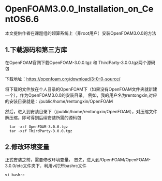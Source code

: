 # OpenFOAM3.0.0_Installation_on_CentOS6.6
本文提供作者在课题组的超算系统上（非root用户）安装OpenFOAM3.0.0的方法

## 1.下载源码和第三方库
在OpenFOAM官网下载OpenFOAM-3.0.0.tgz 和 ThirdParty-3.0.0.tgz两个源码包 

下载地址：https://openfoam.org/download/3-0-0-source/ 

将下载的文件放在个人目录的OpenFOAM下（如果没有OpenFOAM文件夹就新建一个），作为OpenFOAM3.0.0的安装目录。
例如，我的用户名为rentongxin,对应的安装目录就是：/public/home/rentongxin/OpenFOAM

然后，进入到安装目录下（/public/home/rentongxin/OpenFOAM），对压缩文件解压缩，即可得到后续安装所需的源码包
```
  tar -xzf OpenFOAM-3.0.0.tgz  
  tar -xzf ThirdParty-3.0.0.tgz
```

## 2.修改环境变量

正式安装之前，需要修改环境变量。
首先，进入到/OpenFOAM/OpenFOAM-3.0.0/etc文件夹下，利用vi打开bashrc文件
```
vi bashrc
```

